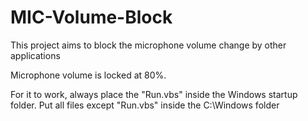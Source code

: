 # MIC-Volume-Block

This project aims to block the microphone volume change by other applications

Microphone volume is locked at 80%.

For it to work, always place the "Run.vbs" inside the Windows startup folder.
Put all files except "Run.vbs" inside the C:\Windows folder

